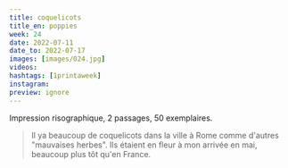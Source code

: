 ```yaml
---
title: coquelicots
title_en: poppies
week: 24
date: 2022-07-11
date_to: 2022-07-17
images: [images/024.jpg]
videos: 
hashtags: [1printaweek]
instagram: 
preview: ignore
---
```




Impression risographique, 2 passages, 50 exemplaires.

> Il ya beaucoup de coquelicots dans la ville à Rome comme d'autres "mauvaises herbes". Ils étaient en fleur à mon arrivée en mai, beaucoup plus tôt qu'en France. 
